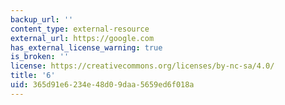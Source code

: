 ```yaml
---
backup_url: ''
content_type: external-resource
external_url: https://google.com
has_external_license_warning: true
is_broken: ''
license: https://creativecommons.org/licenses/by-nc-sa/4.0/
title: '6'
uid: 365d91e6-234e-48d0-9daa-5659ed6f018a
---
```

